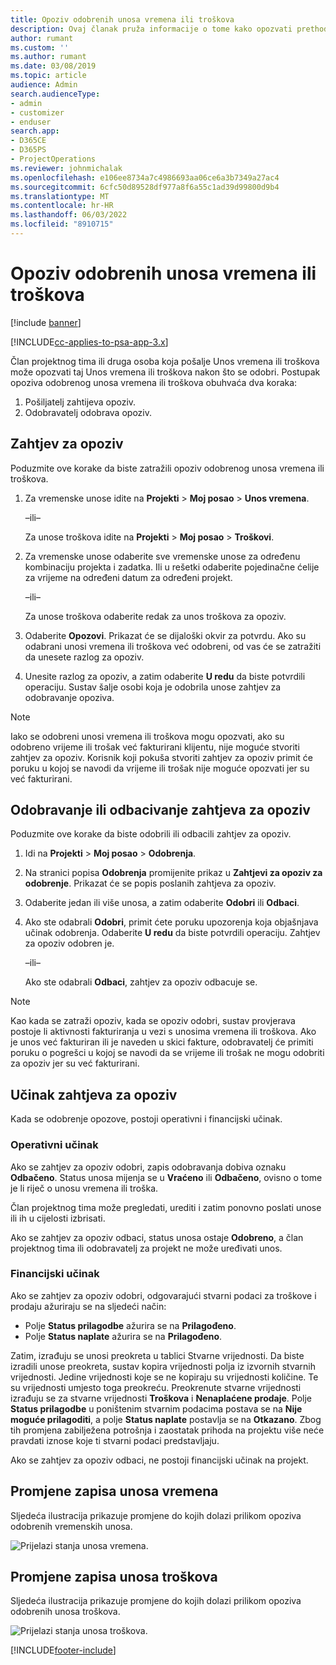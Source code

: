 ```yaml
---
title: Opoziv odobrenih unosa vremena ili troškova
description: Ovaj članak pruža informacije o tome kako opozvati prethodno odobrenu transakciju vremena ili troškova.
author: rumant
ms.custom: ''
ms.author: rumant
ms.date: 03/08/2019
ms.topic: article
audience: Admin
search.audienceType:
- admin
- customizer
- enduser
search.app:
- D365CE
- D365PS
- ProjectOperations
ms.reviewer: johnmichalak
ms.openlocfilehash: e106ee8734a7c4986693aa06ce6a3b7349a27ac4
ms.sourcegitcommit: 6cfc50d89528df977a8f6a55c1ad39d99800d9b4
ms.translationtype: MT
ms.contentlocale: hr-HR
ms.lasthandoff: 06/03/2022
ms.locfileid: "8910715"
---
```

# <a name="recall-approved-time-or-expense-entries"></a>Opoziv odobrenih unosa vremena ili troškova

[!include [banner](../includes/psa-now-project-operations.md)]

[!INCLUDE[cc-applies-to-psa-app-3.x](../includes/cc-applies-to-psa-app-3x.md)]

Član projektnog tima ili druga osoba koja pošalje Unos vremena ili troškova može opozvati taj Unos vremena ili troškova nakon što se odobri. Postupak opoziva odobrenog unosa vremena ili troškova obuhvaća dva koraka:

1. Pošiljatelj zahtijeva opoziv.
2. Odobravatelj odobrava opoziv.

## <a name="request-a-recall"></a>Zahtjev za opoziv

Poduzmite ove korake da biste zatražili opoziv odobrenog unosa vremena ili troškova.

1. Za vremenske unose idite na **Projekti** \> **Moj posao** \> **Unos vremena**.

    –ili–

    Za unose troškova idite na **Projekti** \> **Moj posao** \> **Troškovi**.

2. Za vremenske unose odaberite sve vremenske unose za određenu kombinaciju projekta i zadatka. Ili u rešetki odaberite pojedinačne ćelije za vrijeme na određeni datum za određeni projekt.

    –ili–

    Za unose troškova odaberite redak za unos troškova za opoziv.

3. Odaberite **Opozovi**. Prikazat će se dijaloški okvir za potvrdu. Ako su odabrani unosi vremena ili troškova već odobreni, od vas će se zatražiti da unesete razlog za opoziv.
4. Unesite razlog za opoziv, a zatim odaberite **U redu** da biste potvrdili operaciju. Sustav šalje osobi koja je odobrila unose zahtjev za odobravanje opoziva.

> [!NOTE]
> Iako se odobreni unosi vremena ili troškova mogu opozvati, ako su odobreno vrijeme ili trošak već fakturirani klijentu, nije moguće stvoriti zahtjev za opoziv. Korisnik koji pokuša stvoriti zahtjev za opoziv primit će poruku u kojoj se navodi da vrijeme ili trošak nije moguće opozvati jer su već fakturirani.

## <a name="approve-or-reject-a-recall-request"></a>Odobravanje ili odbacivanje zahtjeva za opoziv

Poduzmite ove korake da biste odobrili ili odbacili zahtjev za opoziv.

1. Idi na **Projekti** \> **Moj posao** \> **Odobrenja**.
2. Na stranici popisa **Odobrenja** promijenite prikaz u **Zahtjevi za opoziv za odobrenje**. Prikazat će se popis poslanih zahtjeva za opoziv.
3. Odaberite jedan ili više unosa, a zatim odaberite **Odobri** ili **Odbaci**.
4. Ako ste odabrali **Odobri**, primit ćete poruku upozorenja koja objašnjava učinak odobrenja. Odaberite **U redu** da biste potvrdili operaciju. Zahtjev za opoziv odobren je.

    –ili–

    Ako ste odabrali **Odbaci**, zahtjev za opoziv odbacuje se.

> [!NOTE]
> Kao kada se zatraži opoziv, kada se opoziv odobri, sustav provjerava postoje li aktivnosti fakturiranja u vezi s unosima vremena ili troškova. Ako je unos već fakturiran ili je naveden u skici fakture, odobravatelj će primiti poruku o pogrešci u kojoj se navodi da se vrijeme ili trošak ne mogu odobriti za opoziv jer su već fakturirani.

## <a name="impact-of-a-recall-request"></a>Učinak zahtjeva za opoziv

Kada se odobrenje opozove, postoji operativni i financijski učinak.

### <a name="operational-impact"></a>Operativni učinak

Ako se zahtjev za opoziv odobri, zapis odobravanja dobiva oznaku **Odbačeno**. Status unosa mijenja se u **Vraćeno** ili **Odbačeno**, ovisno o tome je li riječ o unosu vremena ili troška.

Član projektnog tima može pregledati, urediti i zatim ponovno poslati unose ili ih u cijelosti izbrisati.

Ako se zahtjev za opoziv odbaci, status unosa ostaje **Odobreno**, a član projektnog tima ili odobravatelj za projekt ne može uređivati unos.

### <a name="financial-impact"></a>Financijski učinak

Ako se zahtjev za opoziv odobri, odgovarajući stvarni podaci za troškove i prodaju ažuriraju se na sljedeći način:

- Polje **Status prilagodbe** ažurira se na **Prilagođeno**.
- Polje **Status naplate** ažurira se na **Prilagođeno**.

Zatim, izrađuju se unosi preokreta u tablici Stvarne vrijednosti. Da biste izradili unose preokreta, sustav kopira vrijednosti polja iz izvornih stvarnih vrijednosti. Jedine vrijednosti koje se ne kopiraju su vrijednosti količine. Te su vrijednosti umjesto toga preokreću. Preokrenute stvarne vrijednosti izrađuju se za stvarne vrijednosti **Troškova** i **Nenaplaćene prodaje**. Polje **Status prilagodbe** u poništenim stvarnim podacima postava se na **Nije moguće prilagoditi**, a polje **Status naplate** postavlja se na **Otkazano**. Zbog tih promjena zabilježena potrošnja i zaostatak prihoda na projektu više neće pravdati iznose koje ti stvarni podaci predstavljaju.

Ako se zahtjev za opoziv odbaci, ne postoji financijski učinak na projekt.

## <a name="changes-to-time-entry-records"></a>Promjene zapisa unosa vremena

Sljedeća ilustracija prikazuje promjene do kojih dolazi prilikom opoziva odobrenih vremenskih unosa.

![Prijelazi stanja unosa vremena.](media/TimeEntryStateTransitions.png)

## <a name="changes-to-expense-entry-records"></a>Promjene zapisa unosa troškova

Sljedeća ilustracija prikazuje promjene do kojih dolazi prilikom opoziva odobrenih unosa troškova.

![Prijelazi stanja unosa troškova.](media/ExpenseEntryStateTransitions.png)


[!INCLUDE[footer-include](../includes/footer-banner.md)]
